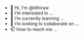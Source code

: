 - 👋 Hi, I’m @tithiraw
- 👀 I’m interested in ...
- 🌱 I’m currently learning ...
- 💞️ I’m looking to collaborate on ...
- 📫 How to reach me ...

<!---
tithiraw/tithiraw is a ✨ special ✨ repository because its `README.md` (this file) appears on your GitHub profile.
You can click the Preview link to take a look at your changes.
--->
